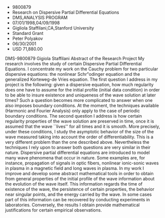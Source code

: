 
* 9800879
* Research on Dispersive Partial Differential Equations
* DMS,ANALYSIS PROGRAM
* 07/01/1998,04/09/1998
* Gigliola Staffilani,CA,Stanford University
* Standard Grant
* Peter Polyakov
* 06/30/2001
* USD 71,880.00

DMS-9800879 Gigiola Staffilani Abstract of the Research Project My research
involves the study of certain Dispersive Partial Differential Equations. I
concentrate my work on the Cauchy problem for two particular dispersive
equations: the nonlinear Schr\"odinger equation and the generalized Korteweg-de
Vries equation. The first question I address in my project is the following:
given a dispersive equation, how much regularity does one have to assume for the
initial profile (initial data condition) in order to be able to insure existence
and uniqueness of the wave solution at later times? Such a question becomes more
complicated to answer when one also imposes boundary conditions. At the moment,
the techniques available (Harmonic and Fourier Analysis) only apply to the case
of periodic boundary conditions. The second question I address is how certain
regularity properties of the wave solution are preserved in time, once it is
assumed that the wave ``lives'' for all times and it is smooth. More precisely,
under these conditions, I study the asymptotic behavior of the size of the wave
measured taking into account the order of differentiability. This is a very
different problem than the one described above. Nevertheless the techniques I
rely upon to answer both questions are very similar in their nature. Dispersive
partial differential equations are introduced to model many wave phenomena that
occur in nature. Some examples are, for instance, propagation of signals in
optic fibers, nonlinear ionic-sonic waves in plasma in a magnetic field and long
waves in plasma. In my work I improve and develop some abstract mathematical
tools in order to obtain from general properties of the initial profile of the
wave information about the evolution of the wave itself. This information
regards the time of existence of the wave, the persistence of certain
properties, the behavior near singular points, and the energy carried by the
wave. In some cases part of this information can be recovered by conducting
experiments in laboratories. Conversely, the results I obtain provide
mathematical justifications for certain empirical observations.
